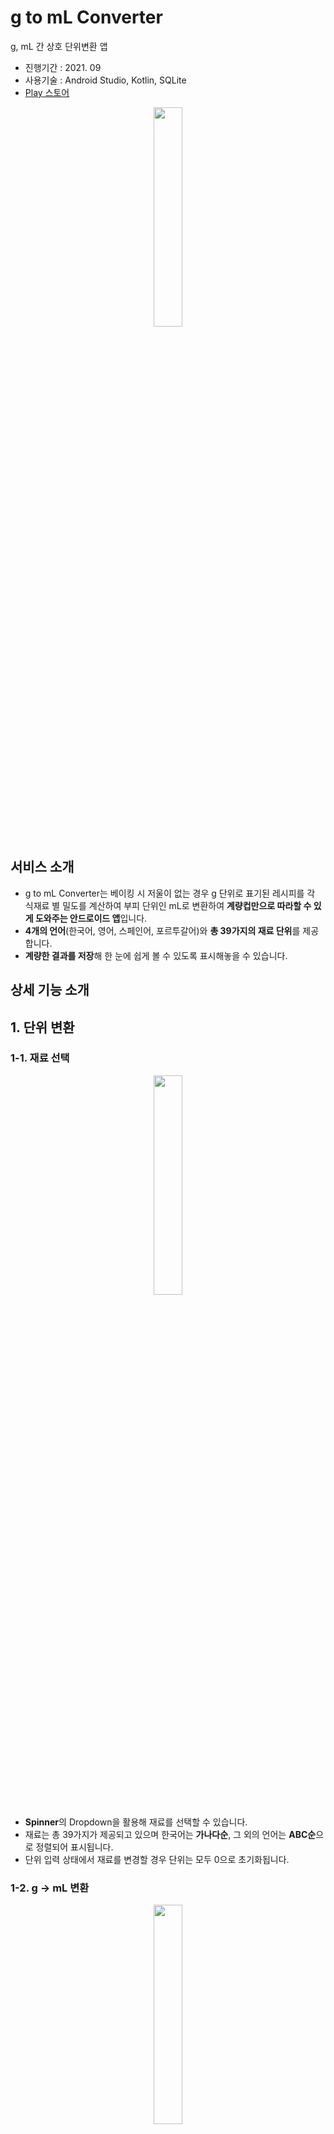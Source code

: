 # g to mL Converter

g, mL 간 상호 단위변환 앱

- 진행기간 : 2021. 09
- 사용기술 : Android Studio, Kotlin, SQLite
- [Play 스토어](https://play.google.com/store/apps/details?id=com.goldouble.android.gtomlconverter)


<p align="center"><img src="https://user-images.githubusercontent.com/55052074/111610402-ab580180-881e-11eb-9a05-a8df57c1ea37.jpg" width="30%"/></p>

## 서비스 소개

- g to mL Converter는 베이킹 시 저울이 없는 경우 g 단위로 표기된 레시피를 각 식재료 별 밀도를 계산하여 부피 단위인 mL로 변환하여 **계량컵만으로 따라할 수 있게 도와주는 안드로이드 앱**입니다.
- **4개의 언어**(한국어, 영어, 스페인어, 포르투갈어)와 **총 39가지의 재료 단위**를 제공합니다.
- **계량한 결과를 저장**해 한 눈에 쉽게 볼 수 있도록 표시해놓을 수 있습니다.

## 상세 기능 소개

## 1. 단위 변환

### 1-1. 재료 선택

<p align="center"><img src="https://user-images.githubusercontent.com/55052074/111610582-d9d5dc80-881e-11eb-9117-a5c15e257612.jpg" width="30%"/></p>

- **Spinner**의 Dropdown을 활용해 재료를 선택할 수 있습니다.
- 재료는 총 39가지가 제공되고 있으며 한국어는 **가나다순**, 그 외의 언어는 **ABC순**으로 정렬되어 표시됩니다.
- 단위 입력 상태에서 재료를 변경할 경우 단위는 모두 0으로 초기화됩니다.

### 1-2. g → mL 변환

<p align="center"><img src="https://user-images.githubusercontent.com/55052074/111610614-e6f2cb80-881e-11eb-9de3-13c62e34cb3f.jpg" width="30%"/></p>

- 재료를 선택하고 g 단위에 숫자를 입력하면 mL 단위의 editText에 자동으로 변환된 단위가 표시됩니다.

### 1-3. mL → g 변환

<p align="center"><img src="https://user-images.githubusercontent.com/55052074/111610691-f96d0500-881e-11eb-901c-9ea3beaa2deb.jpg" width="30%"/></p>

- mL 단위의 editText에 숫자를 입력하면 반대로 g 단위의 editText에 변환된 단위가 표시됩니다.

### 2. 저장

<p align="center"><img src="https://user-images.githubusercontent.com/55052074/111610833-1d304b00-881f-11eb-8bd5-d52c9fa8a67e.jpg" width="30%"/></p>

- 저장 버튼을 누르면 하단 RecyclerView에 변환 기록이 저장됩니다.
- 데이터는 Room DB로 저장되어 앱을 종료해도 기록이 유지됩니다.
- 각 아이템 우측의 X 버튼을 터치해 리스트에서 제거할 수 있습니다.
